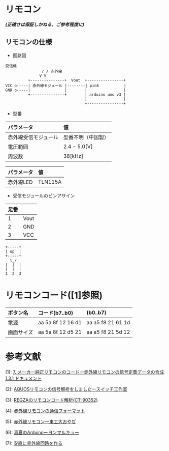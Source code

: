 # リモコン
***(正確さは保証しかねる。ご参考程度に)***
## リモコンの仕様
- 回路図

```
受信機
                / / 赤外線
               V V
          +---------------+  Vout  +----------------+
VCC o-----| 赤外線モジュール |--------| pin8           |
GND o-----|               |        |                |
          +---------------+        | arduino uno v3 |
                                   |                |
                                   +----------------+
```

- 型番

|パラメータ|値|
|:-|:-|
|赤外線受信モジュール|型番不明（中国製）|
|電圧範囲|2.4 - 5.0[V]|
|周波数|38[kHz]|

|パラメータ|値|
|:-|:-|
|赤外線LED|TLN115A|


- 受信モジュールのピンアサイン

|足番||
|:-|:-|
|1|Vout|
|2|GND|
|3|VCC|

```
+-----+
| up  |
+-----+
  \_/
|  |  |
|  |  |
1  2  3
```


# リモコンコード([1]参照)
|ボタン名|コード(b7..b0)|(b0..b7)|
|:-|:-|:-|
|電源|aa 5a 8f 12 16 d1|aa a5 f8 21 61 1d| 55 5a f1 48 68 8b|
|画面サイズ|aa 5a 8f 12 d5 21|aa a5 f8 21 5d 12|55 5a f1 48 ab 84|

# 参考文献

(1): [7. メーカー純正リモコンのコードー赤外線リモコンの信号定義データの合成 1.3.1 ドキュメント](http://shrkn65.nobody.jp/remocon/database.html)

(2): [AQUOSリモコンの信号解析をしましたースイッチ工作室](https://ameblo.jp/ohanashi555/entry-11882737031.html)

(3): [REGZAのリモコンコード解析(CT-90352)](http://www.gatelink.co.jp/hw/etc/regzaremo/index.html)

(4): [赤外線リモコンの通信フォーマット](http://elm-chan.org/docs/ir_format.html)

(5): [赤外線リモコンー東工大おやぢ](https://ameblo.jp/aoijf2/entry-11261684880.html)

(6): [真夏のArduinoーヨンマルキュー](https://4009.jp/post/2016-08-23-summer/)

(7): [安直に赤外線回路を作る](https://qiita.com/nanbuwks/items/57e6a6112d0459ca7810)
